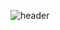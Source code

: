 ![header](https://capsule-render.vercel.app/api?type=waving&color=0:0c75e6,50:05c9f9,100:00ee6e&height=200&section=header&text=capsule%20render&fontSize=45&fontAlignY=70)

